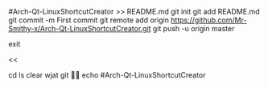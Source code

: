 #Arch-Qt-LinuxShortcutCreator >> README.md
git init
git add README.md
git commit -m First commit
git remote add origin https://github.com/Mr-Smithy-x/Arch-Qt-LinuxShortcutCreator.git
git push -u origin master


exit
>>
<<














cd
ls
clear
wjat
git

echo #Arch-Qt-LinuxShortcutCreator
